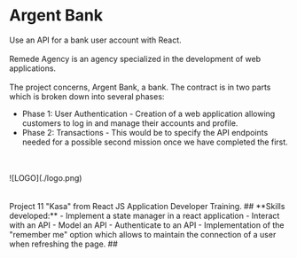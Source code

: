 # Argent Bank 

Use an API for a bank user account with React.<br/>
<br/>
Remede Agency is an agency specialized in the development of web applications.<br/>
<br/> 
The project concerns, Argent Bank, a bank. The contract is in two parts which is broken down into several phases:
- Phase 1: User Authentication - Creation of a web application allowing customers to log in and manage their accounts and profile.
- Phase 2: Transactions - This would be to specify the API endpoints needed for a possible second mission once we have completed the first.
<br/>
<br/>
![LOGO](./logo.png)<br/>
<br/>
<br/>
Project 11 "Kasa" from React JS Application Developer Training.
##
**Skills developed:**
- Implement a state manager in a react application
- Interact with an API
- Model an API
- Authenticate to an API
- Implementation of the "remember me" option which allows to maintain the connection of a user when refreshing the page.
##
